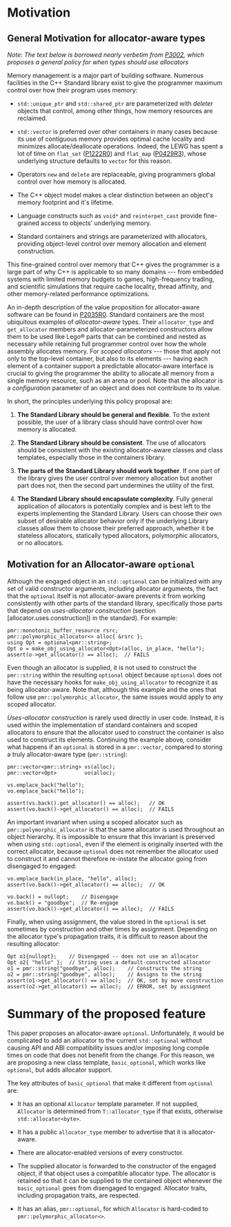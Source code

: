 Motivation
==========

General Motivation for allocator-aware types
--------------------------------------------

*Note: The text below is borrowed nearly verbetim from
[P3002](http://wg21.link/P3002R1), which proposes a general policy for when
types should use allocators*

Memory management is a major part of building software. Numerous facilities in
the C++ Standard library exist to give the programmer maximum control over how
their program uses memory:

* `std::unique_ptr` and `std::shared_ptr` are parameterized with *deleter*
  objects that control, among other things, how memory resources are reclaimed.

* `std::vector` is preferred over other containers in many cases because its
  use of contiguous memory provides optimal cache locality and minimizes
  allocate/deallocate operations. Indeed, the LEWG has spent a lot of time on
  `flat_set` ([P1222R0](http://wg21.link/P1222R0)) and `flat_map`
  ([P0429R3](http://wg21.link/P0429R3)), whose underlying structure defaults to
  `vector` for this reason.

* Operators `new` and `delete` are replaceable, giving programmers global
  control over how memory is allocated.

* The C++ object model makes a clear distinction between an object's memory
  footprint and it's lifetime.

* Language constructs such as `void*` and `reinterpet_cast` provide
  fine-grained access to objects' underlying memory.

* Standard containers and strings are parameterized with allocators, providing
  object-level control over memory allocation and element construction.

This fine-grained control over memory that C++ gives the programmer is a large
part of why C++ is applicable to so many domains --- from embedded systems with
limited memory budgets to games, high-frequency trading, and scientific
simulations that require cache locality, thread affinity, and other
memory-related performance optimizations.

An in-depth description of the value proposition for allocator-aware software
can be found in [P2035R0](http://wg21.link/P2035R0).  Standard containers are
the most ubiquitous examples of *allocator-aware* types. Their `allocator_type`
and `get_allocator` members and allocator-parameterized constructors allow them
to be used like Lego® parts that can be combined and nested as necessary while
retaining full programmer control over how the whole assembly allocates
memory. For *scoped allocators* --- those that apply not only to the top-level
container, but also to its elements --- having each element of a container
support a predictable allocator-aware interface is crucial to giving the
programmer the ability to allocate all memory from a single memory resource,
such as an arena or pool. Note that the allocator is a *configuration*
parameter of an object and does not contribute to its value.

In short, the principles underlying this policy proposal are:

1. **The Standard Library should be general and flexible**. To the extent
   possible, the user of a library class should have control over how memory is
   allocated.

2. **The Standard Library should be consistent**. The use of allocators should
   be consistent with the existing allocator-aware classes and class templates,
   especially those in the containers library.

3. **The parts of the Standard Library should work together**. If one part of
   the library gives the user control over memory allocation but another part
   does not, then the second part undermines the utility of the first.

4. **The Standard Library should encapsulate complexity**.  Fully general
   application of allocators is potentially complex and is best left to the
   experts implementing the Standard Library.  Users can choose their own
   subset of desirable allocator behavior only if the underlying Library
   classes allow them to choose their preferred approach, whether it be
   stateless allocators, statically typed allocators, polymorphic allocators,
   or no allocators.

Motivation for an Allocator-aware `optional`
--------------------------------------------

Although the engaged object  in an `std::optional` can be initialized with
any set of valid constructor arguments, including allocator arguments, the fact
that the `optional` itself is not allocator-aware prevents it from working
consistently with other parts of the standard library, specifically those parts
that depend on *uses-allocator construction* (section
[allocator.uses.construction]) in the standard). For example:

```
pmr::monotonic_buffer_resource rsrc;
pmr::polymorphic_allocator<> alloc{ &rsrc };
using Opt = optional<pmr::string>;
Opt o = make_obj_using_allocator<Opt>(alloc, in_place, "hello");
assert(o->get_allocator() == alloc);  // FAILS
```

Even though an allocator is supplied, it is not used to construct the
`pmr::string` within the resulting `optional` object because `optional` does
not have the necessary hooks for `make_obj_using_allocator` to recognize it as
being allocator-aware.  Note that, although this example and the ones that
follow use `pmr::polymorphic_allocator`, the same issues would apply to any
scoped allocator.

*Uses-allocator construction* is rarely used directly in user code.  Instead,
it is used within the implementation of standard containers and scoped
allocators to ensure that the allocator used to construct the container is also
used to construct its elements.  Continuing the example above, consider what
happens if an `optional` is stored in a `pmr::vector`, compared to storing a
truly allocator-aware type (`pmr::string`):

```
pmr::vector<pmr::string> vs(alloc);
pmr::vector<Opt>         vo(alloc);

vs.emplace_back("hello");
vo.emplace_back("hello");

assert(vs.back().get_allocator() == alloc);   // OK
assert(vo.back()->get_allocator() == alloc);  // FAILS
```

An important invariant when using a scoped allocator such as
`pmr::polymorphic_allocator` is that the same allocator is used throughout an
object hierarchy. It is impossible to ensure that this invariant is preserved
when using `std::optional`, even if the element is originally inserted with the
correct allocator, because `optional` does not remember the allocator used to
construct it and cannot therefore re-instate the allocator going from
disengaged to engaged:

```
vo.emplace_back(in_place, "hello", alloc);
assert(vo.back()->get_allocator() == alloc);  // OK

vo.back() = nullopt;    // Disengage
vo.back() = "goodbye";  // Re-engage
assert(vo.back()->get_allocator() == alloc);  // FAILS
```

Finally, when using assignment, the value stored in the `optional` is set
sometimes by construction and other times by assignment. Depending on the
allocator type's propagation traits, it is difficult to reason about the
resulting allocator:

```
Opt o1{nullopt};    // Disengaged -- does not use an allocator
Opt o2{ "hello" };  // String uses a default-constructed allocator
o1 = pmr::string("goodbye", alloc);    // Constructs the string
o2 = pmr::string("goodbye", alloc);    // Assigns to the string
assert(o1->get_allocator() == alloc);  // OK, set by move construction
assert(o2->get_allocator() == alloc);  // ERROR, set by assignment
```

Summary of the proposed feature
===============================

This paper proposes an allocator-aware `optional`. Unfortunately, it would be
complicated to add an allocator to the current `std::optional` without causing
API and ABI compatibility issues and/or imposing long compile times on code
that does not benefit from the change. For this reason, we are proposing a new
class template, `basic_optional`, which works like `optional`, but adds
allocator support.

The key attributes of `basic_optional` that make it different from `optional`
are:

- It has an optional `Allocator` template parameter.  If not supplied,
  `Allocator` is determined from `T::allocator_type` if that exists, otherwise
  `std::allocator<byte>`.

- It has a public `allocator_type` member to advertise that it is
  allocator-aware.

- There are allocator-enabled versions of every constructor.

- The supplied allocator is forwarded to the constructor of the engaged object,
  if that object uses a compatible allocator type.  The allocator is retained
  so that it can be supplied to the contained object whenever the
  `basic_optional` goes from disengaged to engaged. Allocator traits, including
  propagation traits, are respected.

- It has an alias, `pmr::optional`, for which `Allocator` is hard-coded to
  `pmr::polymorphic_allocator<>`.
